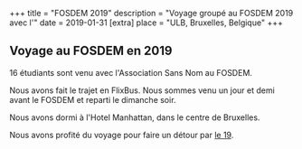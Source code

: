 +++
title = "FOSDEM 2019"
description = "Voyage groupé au FOSDEM 2019 avec l'"
date = 2019-01-31
[extra]
place = "ULB, Bruxelles, Belgique"
+++

## Voyage au FOSDEM en 2019

16 étudiants sont venu avec l'Association Sans Nom au FOSDEM.

Nous avons fait le trajet en FlixBus.
Nous sommes venu un jour et demi avant le FOSDEM et reparti le dimanche soir.

Nous avons dormi à l'Hotel Manhattan, dans le centre de Bruxelles.

Nous avons profité du voyage pour faire un détour par [le
19](https://www.s19.be/).
